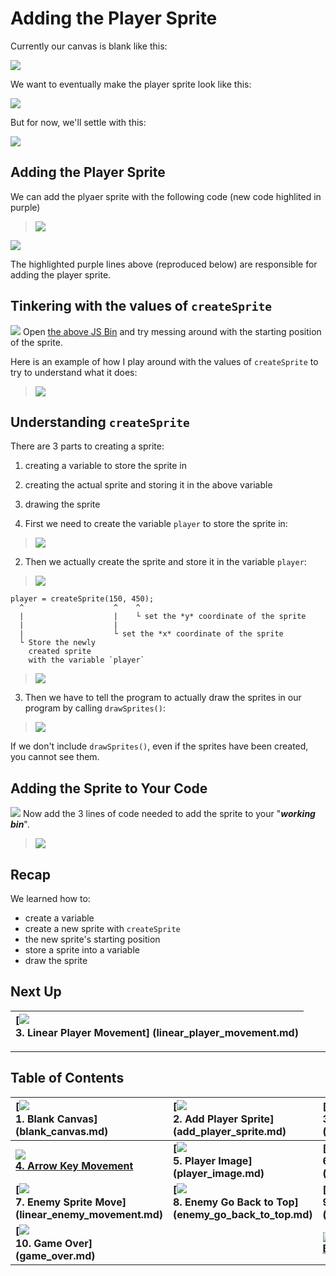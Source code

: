 # Adding the Player Sprite

Currently our canvas is blank like this:

![](img/sq_1_blank_canvas.png)

We want to eventually make the player sprite look like this:

![](img/sq_5_player_image.gif)

But for now, we'll settle with this:

![](img/sq_2_add_player_sprite.png)

## Adding the Player Sprite

We can add the plyaer sprite with the following code (new code highlited in
purple)

> [![](img/2_js_bin_screenshot.png)](http://jsbin.com/qiyuno/14/edit?js,output)

[![](img/open_in_js_bin.png)](http://jsbin.com/qiyuno/14/edit?js,output)

The highlighted purple lines above (reproduced below) are responsible for adding
the player sprite.

## Tinkering with the values of `createSprite`

![](img/checkmark.png) Open [the above JS Bin](http://jsbin.com/qiyuno/14/edit?js,output) and try messing around with the starting position of the sprite.

Here is an example of how I play around with the values of `createSprite` to try
to understand what it does:

> ![](img/2_messing_around_with_starting_position.gif)

## Understanding `createSprite`

There are 3 parts to creating a sprite:

1. creating a variable to store the sprite in
2. creating the actual sprite and storing it in the above variable
3. drawing the sprite

1. First we need to create the variable `player` to store the sprite in:

> ![](img/2_variable.png)

2. Then we actually create the sprite and store it in the variable `player`:

> ![](img/2_create_sprite.png)

```
player = createSprite(150, 450);
  ^                    ^    ^
  |                    |    └ set the *y* coordinate of the sprite
  |                    |
  |                    └ set the *x* coordinate of the sprite
  └ Store the newly
    created sprite
    with the variable `player`
```

> ![](img/t2_sprite_position.png)

3. Then we have to tell the program to actually draw the sprites in our program
by calling `drawSprites()`:

> ![](img/2_draw_sprites.png)

If we don't include `drawSprites()`, even if the sprites have been created, you
cannot see them.

## Adding the Sprite to Your Code

![](img/checkmark.png) Now add the 3 lines of code needed to add the sprite to
your "_**working bin**_".

> ![](img/t2_add_code.gif)

## Recap

We learned how to:

- create a variable
- create a new sprite with `createSprite`
- the new sprite's starting position
- store a sprite into a variable
- draw the sprite

## Next Up

| **[![](img/sq_3_linear_player_movement.gif)  <br> 3. Linear Player Movement] (linear_player_movement.md)**    |
|:--------------------------------------------------------------------------------------------------------------|

--------------------------------------------------------------------------------

<!--

Commented this out because it's not good enough yet.

I want to leave it in the comments because it has some work done on it

## Appendix

### Documentation ![](img/documentation.png)

#### [p5.js Play Documentation](http://p5play.molleindustria.org/docs/index.html)

- [`createSprite(150, 450)`]
(http://p5play.molleindustria.org/docs/classes/p5.play.html#method-createSprite)

#### Understanding the Computer Science Fundamentals ![](img/computer_science.png)

```
This section goes over some of the fundamental programming concepts, you can
feel free to skip this section if you like.
```

In order for a program to remember something, we must use a variable to remember
it. And so we create the `player` variable to remember the player sprite.

> ![](img/2_variable.png)

`createSprite is a function` functions have 3 components

- inputs
- actions
- output

... -->

## Table of Contents

| **[![](img/sq_1_blank_canvas.png)          <br> 1.  Blank Canvas]      (blank_canvas.md)**          | **[![](img/sq_2_add_player_sprite.png)    <br> 2. Add Player Sprite]    (add_player_sprite.md)**    | **[![](img/sq_3_linear_player_movement.gif)  <br> 3. Linear Player Movement] (linear_player_movement.md)** |
|:----------------------------------------------------------------------------------------------------|:----------------------------------------------------------------------------------------------------|:-----------------------------------------------------------------------------------------------------------|
| **[![](img/sq_4_arrow_key_movement.gif)    <br> 4.  Arrow Key Movement](arrow_key_movement.md)**    | **[![](img/sq_5_player_image.gif)         <br> 5. Player Image]         (player_image.md)**         | **[![](img/sq_6_add_enemy_sprite.gif)        <br> 6. Add Enemy Sprite]       (add_enemy_sprite.md)**       |
| **[![](img/sq_7_linear_enemy_movement.gif) <br> 7.  Enemy Sprite Move] (linear_enemy_movement.md)** | **[![](img/sq_8_enemy_go_back_to_top.gif) <br> 8. Enemy Go Back to Top] (enemy_go_back_to_top.md)** | **[![](img/sq_9_random_enemy_position.gif)   <br> 9. Random Enemy Position]  (random_enemy_position.md)**  |
| **[![](img/sq_10_game_over.gif)            <br> 10. Game Over]         (game_over.md)**             |                                                                                                     | **[![](img/readme.png) <br> Back to the README.md](README.md)**                                            |
